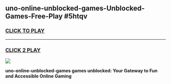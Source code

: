 
## uno-online-unblocked-games-Unblocked-Games-Free-Play #5htqv
<h3>
<a href="https://us.freeplayer.one?title=uno-online-unblocked-games&ref=9M">CLICK TO PLAY</a></h3>
<hr>

<h3>
<a href="https://us.freeplayer.one?title=uno-online-unblocked-games&ref=9M">CLICK 2 PLAY</a>
  
</h3>

<a href="https://us.freeplayer.one?title=uno-online-unblocked-games&ref=9M"><img src="https://clearcache.store/games.png"></a>


**uno-online-unblocked-games games unblocked: Your Gateway to Fun and Accessible Online Gaming**
